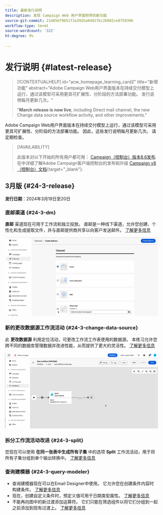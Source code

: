 ```yaml
---
title: 最新发行说明
description: 发现 Campaign Web 用户界面附带的新功能
source-git-commit: 21d856f9651f3a392ba9d927bc26082ce9759396
workflow-type: tm+mt
source-wordcount: '322'
ht-degree: 9%

---
```


# 发行说明 {#latest-release}


>[!CONTEXTUALHELP]
>id="acw_homepage_learning_card2"
>title="新增功能"
>abstract="Adobe Campaign Web用户界面版本在持续交付模型上运行，通过该模型可采用更具可扩展性、分阶段的方法部署功能。 发行说明每月更新几次。"
>
>"**March release is now live**, including Direct mail channel, the new Change data source workflow activity, and other improvements."


<!--Last update: **March 19, 2024**-->

Adobe Campaign Web用户界面版本在持续交付模型上运行，通过该模型可采用更具可扩展性、分阶段的方法部署功能。 因此，这些发行说明每月更新几次。 请定期检查。

>[!AVAILABILITY]
>
>此版本对以下开始的所有用户都可用： [Campaign（控制台）版本8.6发布](https://experienceleague.adobe.com/docs/campaign/campaign-v8/releases/release-notes.html?lang=zh-Hans). 在中详细了解Adobe Campaign客户端控制台的发布和升级 [Campaign v8（控制台）文档](https://experienceleague.adobe.com/docs/campaign/campaign-v8/releases/upgrades.html?lang=zh-Hans){target="_blank"}.

## 3月版 {#24-3-release}

**发行日期**：2024年3月19日至20日

### 直邮渠道 {#24-3-dm}

**直邮** 渠道现在可用于工作流和独立投放。 直邮是一种线下渠道，允许您创建、个性化和生成提取文件，并与直邮提供商共享以向客户发送邮件。 [了解更多信息](../direct-mail/gs-direct-mail.md)

![](../assets/do-not-localize/direct-mail.gif)

### 新的更改数据源工作流活动 {#24-3-change-data-source}

此 **更改数据源** 利用定位活动，可更改工作流工作表使用的数据源。 本练习允许您跨不同的数据库管理数据并改进性能，从而提供了更大的灵活性。 [了解更多信息](../workflows/activities/change-data-source.md)

![](../assets/do-not-localize/change-data-source.gif)

### 拆分工作流活动改进 {#24-3-split}

您现在可以使用 **在同一张表中生成所有子集** 中的选项 **Split** 工作流活动，用于将所有子集分组到单个输出转换中。 [了解更多信息](../workflows/activities/split.md)

### 查询建模器 {#24-3-query-modeler}

* 查询建模器现在可以在Email Designer中使用。 它允许您在创建条件内容时构建条件。 [了解更多信息](../personalization/conditions.md)
* 现在，创建自定义条件时，预定义值可用于日期类型属性。 [了解更多信息](../query/build-query.md)
* 不能再向图中的新过渡添加运算符。 它们只能在筛选组件以将它们分组到一起之前添加到现有过渡上。 [了解更多信息](../query/build-query.md)
